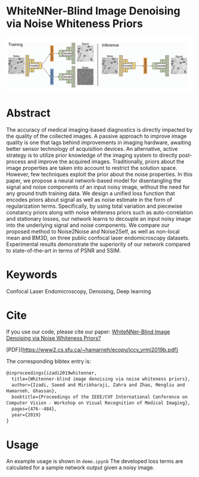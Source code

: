 
# WhiteNNer-Blind Image Denoising via Noise Whiteness Priors

![alt text](https://github.com/saeedizadi/whitenner/raw/main/figure.png?raw=true)

# Abstract

The accuracy of medical imaging-based diagnostics is directly impacted by the quality of the collected images. A passive approach to improve image quality is one that lags behind improvements in imaging hardware, awaiting better sensor technology of acquisition devices. An alternative, active strategy is to utilize prior knowledge of the imaging system to directly post-process and improve the acquired images. Traditionally, priors about the image properties are taken into account to restrict the solution space. However, few techniques exploit the prior about the noise properties. In this paper, we propose a neural network-based model for disentangling the signal and noise components of an input noisy image, without the need for any ground truth training data. We design a unified loss function that encodes priors about signal as well as noise estimate in the form of regularization terms. Specifically, by using total variation and piecewise constancy priors along with noise whiteness priors such as auto-correlation and stationary losses, our network learns to decouple an input noisy image into the underlying signal and noise components. We compare our proposed method to Noise2Noise and Noise2Self, as well as non-local mean and BM3D, on three public confocal laser endomicroscopy datasets. Experimental results demonstrate the superiority of our network compared to state-of-the-art in terms of PSNR and SSIM.

# Keywords
Confocal Laser Endomicroscopy, Denoising, Deep learning

# Cite
If you use our code, please cite our paper: 
[WhiteNNer-Blind Image Denoising via Noise Whiteness Priors?](https://ieeexplore.ieee.org/abstract/document/9022105)

[PDF]{https://www2.cs.sfu.ca/~hamarneh/ecopy/iccv_vrmi2019b.pdf}

The corresponding bibtex entry is:

```
@inproceedings{izadi2019whitenner,
  title={Whitenner-blind image denoising via noise whiteness priors},
  author={Izadi, Saeed and Mirikharaji, Zahra and Zhao, Mengliu and Hamarneh, Ghassan},
  booktitle={Proceedings of the IEEE/CVF International Conference on Computer Vision - Workshop on Visual Recognition of Medical Imaging},
  pages={476--484},
  year={2019}
}
```
# Usage
An example usage is shown in `demo.ipynb` The developed loss terms are calculated for a sample network output given a noisy image. 
